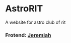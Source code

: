 # AstroRIT
A website for astro club of rit <br>
<h3>Frotend: <a href="https://github.com/jeremiahmanuel">Jeremiah</a></h3>
